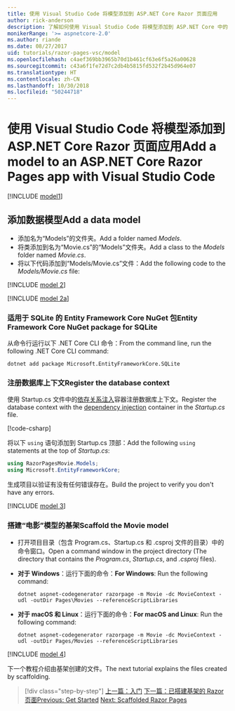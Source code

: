 ```yaml
---
title: 使用 Visual Studio Code 将模型添加到 ASP.NET Core Razor 页面应用
author: rick-anderson
description: 了解如何使用 Visual Studio Code 将模型添加到 ASP.NET Core 中的 Razor 页面应用。
monikerRange: '>= aspnetcore-2.0'
ms.author: riande
ms.date: 08/27/2017
uid: tutorials/razor-pages-vsc/model
ms.openlocfilehash: c4aef369bb3965b70d1b461cf63e6f5a26a00628
ms.sourcegitcommit: c43a6f1fe72d7c2db4b5815fd532f2b45d964e07
ms.translationtype: HT
ms.contentlocale: zh-CN
ms.lasthandoff: 10/30/2018
ms.locfileid: "50244718"
---
```

# <a name="add-a-model-to-an-aspnet-core-razor-pages-app-with-visual-studio-code"></a><span data-ttu-id="047da-103">使用 Visual Studio Code 将模型添加到 ASP.NET Core Razor 页面应用</span><span class="sxs-lookup"><span data-stu-id="047da-103">Add a model to an ASP.NET Core Razor Pages app with Visual Studio Code</span></span>

[!INCLUDE [model1](../../includes/RP/model1.md)]

## <a name="add-a-data-model"></a><span data-ttu-id="047da-104">添加数据模型</span><span class="sxs-lookup"><span data-stu-id="047da-104">Add a data model</span></span>

* <span data-ttu-id="047da-105">添加名为“Models”的文件夹。</span><span class="sxs-lookup"><span data-stu-id="047da-105">Add a folder named *Models*.</span></span>
* <span data-ttu-id="047da-106">将类添加到名为“Movie.cs”的“Models”文件夹。</span><span class="sxs-lookup"><span data-stu-id="047da-106">Add a class to the *Models* folder named *Movie.cs*.</span></span>
* <span data-ttu-id="047da-107">将以下代码添加到“Models/Movie.cs”文件：</span><span class="sxs-lookup"><span data-stu-id="047da-107">Add the following code to the *Models/Movie.cs* file:</span></span>

[!INCLUDE [model 2](../../includes/RP/model2.md)]

[!INCLUDE [model 2a](../../includes/RP/model2a.md)]

### <a name="entity-framework-core-nuget-package-for-sqlite"></a><span data-ttu-id="047da-108">适用于 SQLite 的 Entity Framework Core NuGet 包</span><span class="sxs-lookup"><span data-stu-id="047da-108">Entity Framework Core NuGet package for SQLite</span></span>

<span data-ttu-id="047da-109">从命令行运行以下 .NET Core CLI 命令：</span><span class="sxs-lookup"><span data-stu-id="047da-109">From the command line, run the following .NET Core CLI command:</span></span>

```console
dotnet add package Microsoft.EntityFrameworkCore.SQLite
```

<a name="reg"></a>

### <a name="register-the-database-context"></a><span data-ttu-id="047da-110">注册数据库上下文</span><span class="sxs-lookup"><span data-stu-id="047da-110">Register the database context</span></span>

<span data-ttu-id="047da-111">使用 Startup.cs 文件中的[依存关系注入](xref:fundamentals/dependency-injection)容器注册数据库上下文。</span><span class="sxs-lookup"><span data-stu-id="047da-111">Register the database context with the [dependency injection](xref:fundamentals/dependency-injection) container in the *Startup.cs* file.</span></span>

[!code-csharp[](../../tutorials/razor-pages/razor-pages-start/sample/RazorPagesMovie/Startup.cs?name=snippet_ConfigureServices2&highlight=10-11)]

<span data-ttu-id="047da-112">将以下 `using` 语句添加到 Startup.cs 顶部：</span><span class="sxs-lookup"><span data-stu-id="047da-112">Add the following `using` statements at the top of *Startup.cs*:</span></span>

```csharp
using RazorPagesMovie.Models;
using Microsoft.EntityFrameworkCore;
```

<span data-ttu-id="047da-113">生成项目以验证有没有任何错误存在。</span><span class="sxs-lookup"><span data-stu-id="047da-113">Build the project to verify you don't have any errors.</span></span>

[!INCLUDE [model 3](../../includes/RP/model3.md)]

<a name="scaffold"></a>

### <a name="scaffold-the-movie-model"></a><span data-ttu-id="047da-114">搭建“电影”模型的基架</span><span class="sxs-lookup"><span data-stu-id="047da-114">Scaffold the Movie model</span></span>

* <span data-ttu-id="047da-115">打开项目目录（包含 Program.cs、Startup.cs 和 .csproj 文件的目录）中的命令窗口。</span><span class="sxs-lookup"><span data-stu-id="047da-115">Open a command window in the project directory (The directory that contains the *Program.cs*, *Startup.cs*, and *.csproj* files).</span></span>
* <span data-ttu-id="047da-116">**对于 Windows**：运行下面的命令：</span><span class="sxs-lookup"><span data-stu-id="047da-116">**For Windows**: Run the following command:</span></span>

  ```console
  dotnet aspnet-codegenerator razorpage -m Movie -dc MovieContext -udl -outDir Pages\Movies --referenceScriptLibraries
  ```

* <span data-ttu-id="047da-117">**对于 macOS 和 Linux**：运行下面的命令：</span><span class="sxs-lookup"><span data-stu-id="047da-117">**For macOS and Linux**: Run the following command:</span></span>

  ```console
  dotnet aspnet-codegenerator razorpage -m Movie -dc MovieContext -udl -outDir Pages/Movies --referenceScriptLibraries
  ```

[!INCLUDE [model 4](../../includes/RP/model4.md)]

<span data-ttu-id="047da-118">下一个教程介绍由基架创建的文件。</span><span class="sxs-lookup"><span data-stu-id="047da-118">The next tutorial explains the files created by scaffolding.</span></span>

> [!div class="step-by-step"]
> <span data-ttu-id="047da-119">[上一篇：入门](xref:tutorials/razor-pages-vsc/razor-pages-start)
> [下一篇：已搭建基架的 Razor 页面](xref:tutorials/razor-pages-vsc/page)</span><span class="sxs-lookup"><span data-stu-id="047da-119">[Previous: Get Started](xref:tutorials/razor-pages-vsc/razor-pages-start)
[Next: Scaffolded Razor Pages](xref:tutorials/razor-pages-vsc/page)</span></span>
